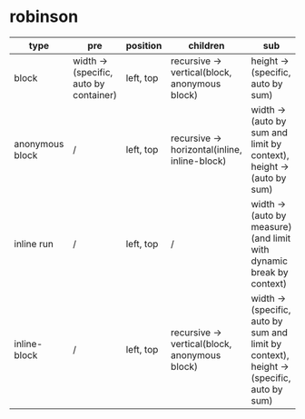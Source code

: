# robinson

| type    | pre | position | children | sub
| -------- | ------- | ------- | ------- | ------- |
| block  | width -> (specific, auto by container)    | left, top | recursive -> vertical(block, anonymous block) | height -> (specific, auto by sum) |
| anonymous block | / | left, top | recursive -> horizontal(inline, inline-block) | width -> (auto by sum and limit by context), height -> (auto by sum)
| inline run    | / | left, top | / | width -> (auto by measure) (and limit with dynamic break by context)
| inline-block    | / | left, top | recursive -> vertical(block, anonymous block) | width -> (specific, auto by sum and limit by context), height -> (specific, auto by sum) |
